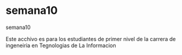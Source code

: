 # semana10
semana10

Este acchivo es para los estudiantes de primer nivel de la carrera de ingeneiria en Tegnologias de La Informacion
